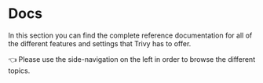 # Docs

In this section you can find the complete reference documentation for all of the different features and settings that Trivy has to offer.

👈 Please use the side-navigation on the left in order to browse the different topics.
